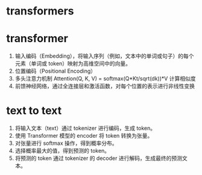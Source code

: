 # transformers

# transformer
1. 输入编码（Embedding），将输入序列（例如，文本中的单词或句子）的每个元素（单词或 token）映射为高维空间中的向量。
2. 位置编码（Positional Encoding）
3. 多头注意力机制 Attention(Q, K, V) = softmax(Q*Kt/sqrt(dk))*V 计算相似度
4. 前馈神经网络，通过全连接层和激活函数，对每个位置的表示进行非线性变换

# text to text
1. 将输入文本（text）通过 tokenizer 进行编码，生成 token。
2. 使用 Transformer 模型的 encoder 将 token 转换为张量。
3. 对张量进行 softmax 操作，得到概率分布。
4. 选择概率最大的值，得到预测的 token。
5. 将预测的 token 通过 tokenizer 的 decoder 进行解码，生成最终的预测文本。

